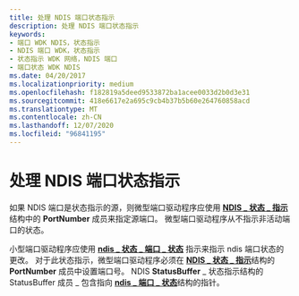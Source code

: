 ```yaml
---
title: 处理 NDIS 端口状态指示
description: 处理 NDIS 端口状态指示
keywords:
- 端口 WDK NDIS，状态指示
- NDIS 端口 WDK，状态指示
- 状态指示 WDK 网络，NDIS 端口
- 端口状态 WDK NDIS
ms.date: 04/20/2017
ms.localizationpriority: medium
ms.openlocfilehash: f182819a5deed9533872ba1acee0033d2b0d3e31
ms.sourcegitcommit: 418e6617e2a695c9cb4b37b5b60e264760858acd
ms.translationtype: MT
ms.contentlocale: zh-CN
ms.lasthandoff: 12/07/2020
ms.locfileid: "96841195"
---
```

# <a name="handling-ndis-ports-status-indications"></a>处理 NDIS 端口状态指示





如果 NDIS 端口是状态指示的源，则微型端口驱动程序应使用 [**NDIS \_ 状态 \_ 指示**](/windows-hardware/drivers/ddi/ndis/ns-ndis-_ndis_status_indication)结构中的 **PortNumber** 成员来指定源端口。 微型端口驱动程序从不指示非活动端口的状态。

小型端口驱动程序应使用 [**ndis \_ 状态 \_ 端口 \_ 状态**](./ndis-status-port-state.md) 指示来指示 ndis 端口状态的更改。 对于此状态指示，微型端口驱动程序必须在 [**NDIS \_ 状态 \_ 指示**](/windows-hardware/drivers/ddi/ndis/ns-ndis-_ndis_status_indication)结构的 **PortNumber** 成员中设置端口号。 NDIS **StatusBuffer** \_ 状态指示结构的 StatusBuffer 成员 \_ 包含指向 [**ndis \_ 端口 \_ 状态**](/windows-hardware/drivers/ddi/ntddndis/ns-ntddndis-_ndis_port_state)结构的指针。

 

